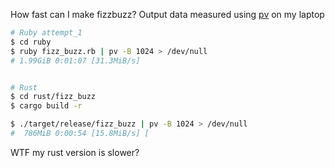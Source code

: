 How fast can I make fizzbuzz? Output data measured using [pv](https://www.ivarch.com/programs/pv.shtml) on my laptop

```bash
# Ruby attempt_1
$ cd ruby
$ ruby fizz_buzz.rb | pv -B 1024 > /dev/null
# 1.99GiB 0:01:07 [31.3MiB/s]


# Rust
$ cd rust/fizz_buzz
$ cargo build -r

$ ./target/release/fizz_buzz | pv -B 1024 > /dev/null
#  786MiB 0:00:54 [15.8MiB/s] [
```

WTF my rust version is slower?
